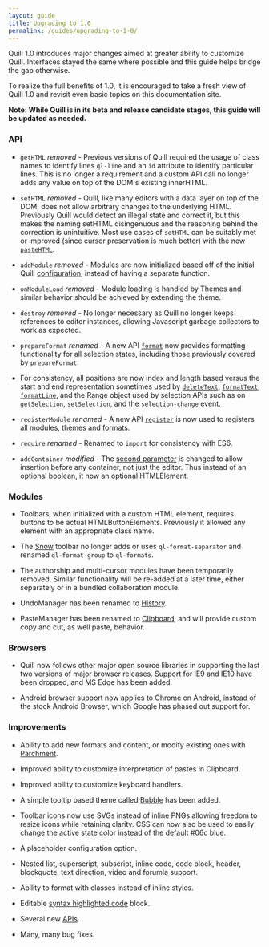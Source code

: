 ```yaml
---
layout: guide
title: Upgrading to 1.0
permalink: /guides/upgrading-to-1-0/
---
```


Quill 1.0 introduces major changes aimed at greater ability to customize Quill. Interfaces stayed the same where possible and this guide helps bridge the gap otherwise.

To realize the full benefits of 1.0, it is encouraged to take a fresh view of Quill 1.0 and revisit even basic topics on this documentation site.

**Note: While Quill is in its beta and release candidate stages, this guide will be updated as needed.**


### API

- `getHTML` *removed* - Previous versions of Quill required the usage of class names to identify lines `ql-line` and an `id` attribute to identify particular lines. This is no longer a requirement and a custom API call no longer adds any value on top of the DOM's existing innerHTML.

- `setHTML` *removed* - Quill, like many editors with a data layer on top of the DOM, does not allow arbitrary changes to the underlying HTML. Previously Quill would detect an illegal state and correct it, but this makes the naming setHTML disingenuous and the reasoning behind the correction is unintuitive. Most use cases of `setHTML` can be suitably met or improved (since cursor preservation is much better) with the new [`pasteHTML`](/docs/api/#pastehtml).

- `addModule` *removed* - Modules are now initialized based off of the initial Quill [configuration](/docs/configuration/), instead of having a separate function.

- `onModuleLoad` *removed* - Module loading is handled by Themes and similar behavior should be achieved by extending the theme.

- `destroy` *removed* - No longer necessary as Quill no longer keeps references to editor instances, allowing Javascript garbage collectors to work as expected.

- `prepareFormat` *renamed* - A new API [`format`](/docs/api/#format) now provides formatting functionality for all selection states, including those previously covered by `prepareFormat`.

- For consistency, all positions are now index and length based versus the start and end representation sometimes used by [`deleteText`](/docs/api/#deletetext), [`formatText`](/docs/api/#formattext), [`formatLine`](/docs/api/#formatline), and the Range object used by selection APIs such as on [`getSelection`](/docs/api/#getselection), [`setSelection`](/docs/api/#setselection), and the [`selection-change`](/docs/api/#selection-change) event.

- `registerModule` *renamed* - A new API [`register`](/docs/api/#register) is now used to registers all modules, themes and formats.

- `require` *renamed* - Renamed to `import` for consistency with ES6.

- `addContainer` *modified* - The [second parameter](/docs/api/#addcontainer) is changed to allow insertion before any container, not just the editor. Thus instead of an optional boolean, it now an optional HTMLElement.


### Modules

- Toolbars, when initialized with a custom HTML element, requires buttons to be actual HTMLButtonElements. Previously it allowed any element with an appropriate class name.

- The [Snow](/docs/themes/snow/) toolbar no longer adds or uses `ql-format-separator` and renamed `ql-format-group` to `ql-formats`.

- The authorship and multi-cursor modules have been temporarily removed. Similar functionality will be re-added at a later time, either separately or in a bundled collaboration module.

- UndoManager has been renamed to [History](/docs/modules/history/).

- PasteManager has been renamed to [Clipboard](/docs/modules/clipboard/), and will provide custom copy and cut, as well paste, behavior.


### Browsers

- Quill now follows other major open source libraries in supporting the last two versions of major browser releases. Support for IE9 and IE10 have been dropped, and MS Edge has been added.

- Android browser support now applies to Chrome on Android, instead of the stock Android Browser, which Google has phased out support for.


### Improvements

- Ability to add new formats and content, or modify existing ones with [Parchment](/guides/building-on-parchment/).

- Improved ability to customize interpretation of pastes in Clipboard.

- Improved ability to customize keyboard handlers.

- A simple tooltip based theme called [Bubble](/docs/themes/bubble/) has been added.

- Toolbar icons now use SVGs instead of inline PNGs allowing freedom to resize icons while retaining clarity. CSS can now also be used to easily change the active state color instead of the default #06c blue.

- A placeholder configuration option.

- Nested list, superscript, subscript, inline code, code block, header, blockquote, text direction, video and forumla support.

- Ability to format with classes instead of inline styles.

- Editable [syntax highlighted code](/docs/modules/code-highlighter/) block.

- Several new [APIs](/docs/api/).

- Many, many bug fixes.

